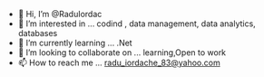- 👋 Hi, I’m @RaduIordac
- 👀 I’m interested in ... codind , data management, data analytics, databases
- 🌱 I’m currently learning ... .Net
- 💞️ I’m looking to collaborate on ... learning,Open to work
- 📫 How to reach me ... radu_iordache_83@yahoo.com

<!---
RaduIordac/RaduIordac is a ✨ special ✨ repository because its `README.md` (this file) appears on your GitHub profile.
You can click the Preview link to take a look at your changes.
--->
